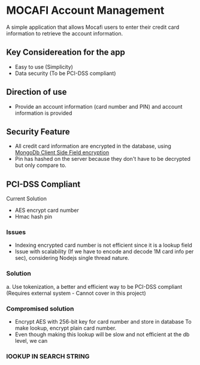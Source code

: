 # MOCAFI Account Management

A simple application that allows Mocafi users to enter their credit card information to retrieve the account information.

## Key Considereation for the app

- Easy to use (Simplicity)
- Data security (To be PCI-DSS compliant)

## Direction of use

- Provide an account information (card number and PIN) and account information is provided

## Security Feature

- All credit card information are encrypted in the database, using [MongoDb Client Side Field encryption](https://www.mongodb.com/docs/manual/core/queryable-encryption/about-qe-csfle/)
- Pin has hashed on the server because they don't have to be decrypted but only compare to.

## PCI-DSS Compliant

Current Solution

- AES encrypt card number
- Hmac hash pin

### Issues

- Indexing encrypted card number is not efficient since it is a lookup field
- Issue with scalability (If we have to encode and decode 1M card info per sec), considering Nodejs single thread nature.

### Solution

a. Use tokenization, a better and efficient way to be PCI-DSS compliant (Requires external system - Cannot cover in this project)

### Compromised solution

- Encrypt AES with 256-bit key for card number and store in database
  To make lookup, encrypt plain card number.
- Even though making this lookup will be slow and not efficient at the db level, we can

### lOOKUP IN SEARCH STRING
